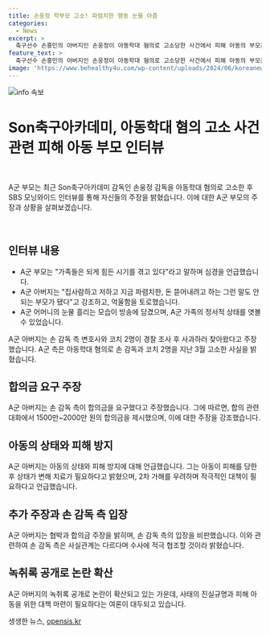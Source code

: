 ```yaml
---
title: 손웅정 학부모 고소! 파렴치한 행동 눈물 아픔
categories:
  - News
excerpt: >
  축구선수 손흥민의 아버지인 손웅정이 아동학대 혐의로 고소당한 사건에서 피해 아동의 부모는 합의금을 받으려 한 것이 아니다라며 손 감독 측의 합의 제안을 거절했음을 밝혔다. 아동의 아버지는 손 감독과 코치 2명이 사과를 했지만, 합의금 약 1500만~2000만 원을 제시하며 합의를 시도했고, 그에 화를 내고 5억 원을 요구한 증언을 하였다. 아동의 부모는 아동학대로 피해를 입은 아이를 치료해야 한다며, 국내의 축구 아카데미 시스템에 대해 비판하고 있다.
feature_text: >
  축구선수 손흥민의 아버지인 손웅정이 아동학대 혐의로 고소당한 사건에서 피해 아동의 부모는 합의금을 받으려 한 것이 아니다라며 손 감독 측의 합의 제안을 거절했음을 밝혔다. 아동의 아버지는 손 감독과 코치 2명이 사과를 했지만, 합의금 약 1500만~2000만 원을 제시하며 합의를 시도했고, 그에 화를 내고 5억 원을 요구한 증언을 하였다. 아동의 부모는 아동학대로 피해를 입은 아이를 치료해야 한다며, 국내의 축구 아카데미 시스템에 대해 비판하고 있다.
image: 'https://www.behealthy4u.com/wp-content/uploads/2024/06/koreanews.jpg'
---
```


<p><img src="https://www.behealthy4u.com/wp-content/uploads/2024/06/koreanews.jpg" alt="info 속보" /></p>

<h1>Son축구아카데미, 아동학대 혐의 고소 사건 관련 피해 아동 부모 인터뷰</h1>

<p data-ke-size="size16">&nbsp;</p>

<p>A군 부모는 최근 Son축구아카데미 감독인 손웅정 감독을 아동학대 혐의로 고소한 후 SBS 모닝와이드 인터뷰를 통해 자신들의 주장을 밝혔습니다. 이에 대한 A군 부모의 주장과 상황을 살펴보겠습니다.</p>

<p data-ke-size="size16">&nbsp;</p>

<h2 data-ke-size="size26">인터뷰 내용</h2>

<ul>
    <li>A군 부모는 "가족들은 되게 힘든 시기를 겪고 있다"라고 말하며 심경을 언급했습니다.</li>
    <li>A군 아버지는 "집사람하고 저하고 지금 파렴치한, 돈 뜯어내려고 하는 그런 말도 안 되는 부모가 됐다"고 강조하고, 억울함을 토로했습니다.</li>
    <li>A군 어머니의 눈물 흘리는 모습이 방송에 담겼으며, A군 가족의 정서적 상태를 엿볼 수 있었습니다.</li>
</ul>

<p data-ke-size="size16">A군 아버지는 손 감독 측 변호사와 코치 2명이 경찰 조사 후 사과하러 찾아왔다고 주장했습니다. A군 측은 아동학대 혐의로 손 감독과 코치 2명을 지난 3월 고소한 사실을 밝혔습니다.</p>

<h2 data-ke-size="size26">합의금 요구 주장</h2>

<p data-ke-size="size16">A군 아버지는 손 감독 측이 합의금을 요구했다고 주장했습니다. 그에 따르면, 합의 관련 대화에서 1500만~2000만 원의 합의금을 제시했으며, 이에 대한 주장을 강조했습니다.</p>

<h2 data-ke-size="size26">아동의 상태와 피해 방지</h2>

<p data-ke-size="size16">A군 아버지는 아동의 상태와 피해 방지에 대해 언급했습니다. 그는 아동이 피해를 당한 후 상태가 변해 치료가 필요하다고 밝혔으며, 2차 가해를 우려하며 적극적인 대책이 필요하다고 언급했습니다.</p>

<h2 data-ke-size="size26">추가 주장과 손 감독 측 입장</h2>

<p data-ke-size="size16">A군 아버지는 협박과 합의금 주장을 밝히며, 손 감독 측의 입장을 비판했습니다. 이와 관련하여 손 감독 측은 사실관계는 다르다며 수사에 적극 협조할 것이라 밝혔습니다.</p>

<h2 data-ke-size="size26">녹취록 공개로 논란 확산</h2>

<p data-ke-size="size16">A군 아버지의 녹취록 공개로 논란이 확산되고 있는 가운데, 사태의 진실규명과 피해 아동을 위한 대책 마련이 필요하다는 여론이 대두되고 있습니다.</p>
생생한 뉴스, <a href="https://opensis.kr" rel="dofollow">opensis.kr</a>


